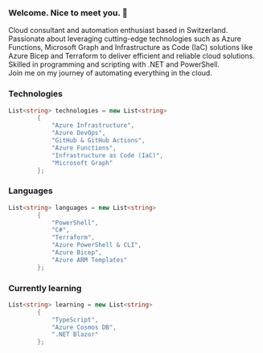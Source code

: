### Welcome. Nice to meet you. 👋
Cloud consultant and automation enthusiast based in Switzerland.  
Passionate about leveraging cutting-edge technologies such as Azure Functions, Microsoft Graph and Infrastructure as Code (IaC) solutions like Azure Bicep and Terraform to deliver efficient and reliable cloud solutions. Skilled in programming and scripting with .NET and PowerShell.  
Join me on my journey of automating everything in the cloud.

### Technologies
```csharp
List<string> technologies = new List<string>
        {
            "Azure Infrastructure",
            "Azure DevOps",
            "GitHub & GitHub Actions",
            "Azure Functions",
            "Infrastructure as Code (IaC)",
            "Microsoft Graph"
        };
```

### Languages
```csharp
List<string> languages = new List<string>
        {
            "PowerShell",
            "C#",
            "Terraform",
            "Azure PowerShell & CLI",
            "Azure Bicep",
            "Azure ARM Templates"
        };
```

### Currently learning
```csharp
List<string> learning = new List<string>
        {
            "TypeScript",
            "Azure Cosmos DB",
            ".NET Blazor"
        };
```

<!--
**lrottach/lrottach** is a ✨ _special_ ✨ repository because its `README.md` (this file) appears on your GitHub profile.

Here are some ideas to get you started:

- 🔭 I’m currently working on ...
- 🌱 I’m currently learning ...
- 👯 I’m looking to collaborate on ...
- 🤔 I’m looking for help with ...
- 💬 Ask me about ...
- 📫 How to reach me: ...
- 😄 Pronouns: ...
- ⚡ Fun fact: ...
-->
